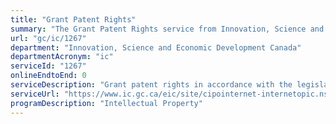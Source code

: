 ```yaml
---
title: "Grant Patent Rights"
summary: "The Grant Patent Rights service from Innovation, Science and Economic Development Canada is not available end-to-end online, according to the GC Service Inventory."
url: "gc/ic/1267"
department: "Innovation, Science and Economic Development Canada"
departmentAcronym: "ic"
serviceId: "1267"
onlineEndtoEnd: 0
serviceDescription: "Grant patent rights in accordance with the legislative IP framework."
serviceUrl: "https://www.ic.gc.ca/eic/site/cipointernet-internetopic.nsf/eng/h_wr00001.html#apply"
programDescription: "Intellectual Property"
---
```

